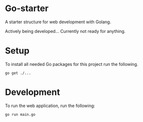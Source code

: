 Go-starter
=========

A starter structure for web development with Golang.

Actively being developed... Currently not ready for anything.

Setup
========
To install all needed Go packages for this project run the following.

  ```
  go get ./...
  ```

Development
==========
To run the web application, run the following:

  ```
  go run main.go
  ```
